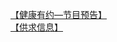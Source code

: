   
[【健康有约—节目预告】](http://www.dianyue.me/archives/999/05r45xpk3mzlbvnu/)  
[【供求信息】](http://www.dianyue.me/archives/997/qhmzqqjw0zxiofyx/)